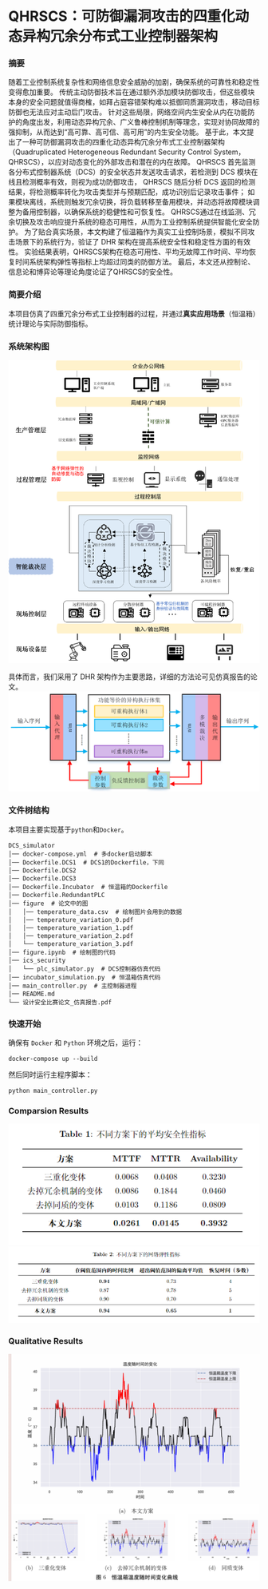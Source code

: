# QHRSCS：可防御漏洞攻击的四重化动态异构冗余分布式工业控制器架构

### 摘要

随着工业控制系统复杂性和网络信息安全威胁的加剧，确保系统的可靠性和稳定性变得愈加重要。
传统主动防御技术旨在通过额外添加模块防御攻击，但这些模块本身的安全问题就值得商榷，如拜占庭容错架构难以抵御同质漏洞攻击，移动目标防御也无法应对主动后门攻击。
针对这些局限，网络空间内生安全从内在功能防护的角度出发，利用动态异构冗余、广义鲁棒控制机制等理念，实现对协同故障的强抑制，从而达到“高可靠、高可信、高可用”的内生安全功能。
基于此，本文提出了一种可防御漏洞攻击的四重化动态异构冗余分布式工业控制器架构（Quadruplicated Heterogeneous Redundant Security Control System，QHRSCS），以应对动态变化的外部攻击和潜在的内在故障。
QHRSCS 首先监测各分布式控制器系统（DCS）的安全状态并发送攻击请求，若检测到 DCS 模块在线且检测概率有效，则视为成功防御攻击，
QHRSCS 随后分析 DCS 返回的检测结果，将检测概率转化为攻击类型并与预期匹配，成功识别后记录攻击事件；
如果模块离线，系统则触发冗余切换，将负载转移至备用模块，并动态将故障模块调整为备用控制器，以确保系统的稳健性和可恢复性。
QHRSCS通过在线监测、冗余切换及攻击响应提升系统的稳态可用性，从而为工业控制系统提供智能化安全防护。
为了贴合真实场景，本文构建了恒温箱作为真实工业控制场景，模拟不同攻击场景下的系统行为，验证了 DHR 架构在提高系统安全性和稳定性方面的有效性。
实验结果表明，QHRSCS架构在稳态可用性、平均无故障工作时间、平均恢复时间系统架构弹性等指标上均超过同类的防御方法。
最后，本文还从控制论、信息论和博弈论等理论角度论证了QHRSCS的安全性。

### 简要介绍

本项目仿真了四重冗余分布式工业控制器的过程，并通过**真实应用场景**（恒温箱）统计理论与实际防御指标。

### 系统架构图

![系统架构图](./image/图片1.png)

具体而言，我们采用了 DHR 架构作为主要思路，详细的方法论可见仿真报告的论文。
![动态异构冗余架构](./image/DHR架构.png)

### 文件树结构

本项目主要实现基于`python`和`Docker`。

```
DCS_simulator
│── docker-compose.yml  # 多docker启动脚本
│── Dockerfile.DCS1  # DCS1的Dockerfile，下同
│── Dockerfile.DCS2
│── Dockerfile.DCS3
│── Dockerfile.Incubator  # 恒温箱的Dockerfile
│── Dockerfile.RedundantPLC
│── figure  # 论文中的图
│   │── temperature_data.csv  # 绘制图片会用到的数据
│   │── temperature_variation_0.pdf
│   │── temperature_variation_1.pdf
│   │── temperature_variation_2.pdf
│   └── temperature_variation_3.pdf
│── figure.ipynb  # 绘制图的代码
│── ics_security
│   └── plc_simulator.py  # DCS控制器仿真代码
│── incubator_simulation.py  # 恒温箱仿真代码
│── main_controller.py  # 主控制器进程
│── README.md
└── 设计安全比赛论文_仿真报告.pdf
```

### 快速开始

确保有 `Docker` 和 `Python` 环境之后，运行：

```
docker-compose up --build
```

然后同时运行主程序脚本：

```
python main_controller.py
```

### Comparsion Results

![安全指标](./image/安全指标.png)
![弹性指标](./image/弹性指标.png)

### Qualitative Results

![实验效果](./image/实验效果.png)
